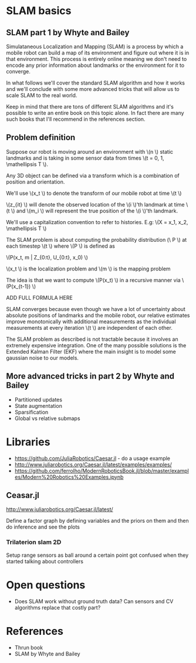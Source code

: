 # SLAM basics

## SLAM part 1 by Whyte and Bailey

Simulataneous Localization and Mapping (SLAM) is a process by which a mobile robot can build a map of its environment and figure out where it is in that environment. This process is entirely online meaning we don't need to encode any prior information about landmarks or the environment for it to converge.

In what follows we'll cover the standard SLAM algorithm and how it works and we'll conclude with some more advanced tricks that will allow us to scale SLAM to the real world.

Keep in mind that there are tons of different SLAM algorithms and it's possible to write an entire book on this topic alone. In fact there are many such books that I'll recommend in the references section.

## Problem definition

Suppose our robot is moving around an environment with \\(n \\) static landmarks and is taking in some sensor data from times \\(t = 0, 1, \mathellipsis  T \\).

Any 3D object can be defined via a transform which is a combination of position and orientation. 

We'll use \\(x_t \\) to denote the transform of our mobile robot at time \\(t \\)

\\(z_{it} \\) will denote the observed location of the \\(i \\)'th landmark at time \\(t \\) and \\(m_i \\) will represent the true position of the \\(i \\)'th landmark.

We'll use a capitalization convention to refer to histories. E.g: \\(X = x_1, x_2, \mathellipsis T \\)

The SLAM problem is about computing the probability distribution (\\ P \\) at each timestep \\(t \\) where \\(P \\) is defined as

\\(P(x_t, m | Z_{0:t}, U_{0:t}, x_0) \\)

\\(x_t \\) is the localization problem and \\(m \\) is the mapping problem

The idea is that we want to compute \\(P(x_t) \\) in a recursive manner via \\(P(x_{t-1}) \\) 

ADD FULL FORMULA HERE

SLAM converges because even though we have a lot of uncertainty about absolute positions of landmarks and the mobile robot, our relative estimates improve monotonically with additional measurements as the individual measurements at every iteration \\(t \\) are independent of each other.

The SLAM problem as described is not tractable because it involves an extremely expensive integration. One of the many possible solutions is the Extended Kalman Filter (EKF) where the main insight is to model some gaussian noise to our models.


## More advanced tricks in part 2 by Whyte and Bailey
 * Partitioned updates
 * State augmentation
 * Sparsification
 * Global vs relative submaps


# Libraries
* https://github.com/JuliaRobotics/Caesar.jl - do a usage example
* http://www.juliarobotics.org/Caesar.jl/latest/examples/examples/
* https://github.com/ferrolho/ModernRoboticsBook.jl/blob/master/examples/Modern%20Robotics%20Examples.ipynb

## Ceasar.jl
http://www.juliarobotics.org/Caesar.jl/latest/

Define a factor graph by defining variables and the priors on them and then do inference and see the plots

### 

### Trilaterion slam 2D
Setup range sensors as ball around a certain point 
got confused when they started talking about controllers

# Open questions
* Does SLAM work without ground truth data? Can sensors and CV algorithms replace that costly part?

# References
* Thrun book
* SLAM by Whyte and Bailey